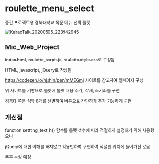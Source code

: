 # roulette_menu_select

중간 프로젝트용 경북대학교 쪽문 메뉴 선택 룰렛

![KakaoTalk_20200505_223942945](https://user-images.githubusercontent.com/45326283/81072650-6a663f80-8f21-11ea-9f9c-3d42c1dbb297.png)

## Mid_Web_Project

index.html, roulette_scrpit.js, roulette.style.css로 구성됨

HTML, javascript, jQuery로 작성됨

https://codepen.io/hjshin/pen/mMEGmj 사이트를 참고하여 웹페이지 구성

위 사이트를 기반으로 룰렛에 룰렛 내용 추가, 삭제, 초기화를 구현

경북대 쪽문 식당 8개를 선별하여 버튼으로 간단하게 추가 가능하게 구현

## 개선점

function settting_text_h() 함수를 룰렛 갯수에 따라 적절하게 설정하기 위해 사용했으나

jQuery에 대한 이해를 하지않고 적용만하여 구현하여 적절한 위치에 들어가진 않음

추후 수정 예정
